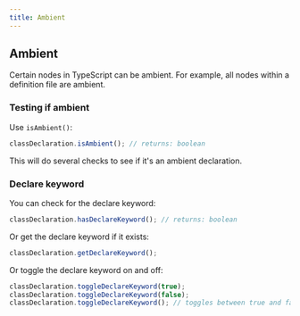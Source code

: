 ```yaml
---
title: Ambient
---
```


## Ambient

Certain nodes in TypeScript can be ambient. For example, all nodes within a definition file are ambient.

### Testing if ambient

Use `isAmbient()`:

```typescript
classDeclaration.isAmbient(); // returns: boolean
```

This will do several checks to see if it's an ambient declaration.

### Declare keyword

You can check for the declare keyword:

```typescript
classDeclaration.hasDeclareKeyword(); // returns: boolean
```

Or get the declare keyword if it exists:

```typescript
classDeclaration.getDeclareKeyword();
```

Or toggle the declare keyword on and off:

```typescript
classDeclaration.toggleDeclareKeyword(true);
classDeclaration.toggleDeclareKeyword(false);
classDeclaration.toggleDeclareKeyword(); // toggles between true and false
```
